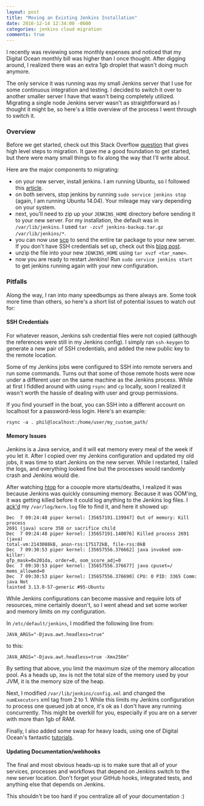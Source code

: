 ```yaml
---
layout: post
title: "Moving an Existing Jenkins Installation"
date: 2016-12-14 12:34:00 -0600
categories: jenkins cloud migration
comments: true
---
```


I recently was reviewing some monthly expenses and noticed that my Digital
Ocean monthly bill was higher than I once thought. After digging around,
I realized there was an extra 1gb droplet that wasn't doing much anymore.

The only service it was running was my small Jenkins server that I use for some
continuous integration and testing. I decided to switch it over to another
smaller server I have that wasn't being completely utilized. Migrating a single
node Jenkins server wasn't as straightforward as I thought it might be, so
here's a little overview of the process I went through to switch it.

### Overview

Before we get started, check out this Stack Overflow [question][jenkins-so]
that gives high level steps to migration. It gave me a good foundation to get
started, but there were many small things to fix along the way that I'll write
about.

Here are the major components to migrating:
- on your new server, install jenkins. I am running Ubuntu, so I followed this
  [article][jenkins-install].
- on both servers, stop jenkins by running `sudo service jenkins stop` (again,
  I am running Ubuntu 14.04). Your mileage may vary depending on your system.
- next, you'll need to zip up your `JENKINS_HOME` directory before sending it
  to your new server. For my installation, the default was in
  `/var/lib/jenkins`. I used `tar -zcvf jenkins-backup.tar.gz
  /var/lib/jenkins/*`.
- you can now use [scp][scp] to send the entire tar package to your new server.
  If you don't have SSH credentials set up, check out this [blog
  post][own_ssh].
- unzip the file into your new `JENKINS_HOME` using `tar xvzf <tar_name>`.
- now you are ready to restart Jenkins! Run `sudo service jenkins start` to get
  jenkins running again with your new configuration.


### Pitfalls

Along the way, I ran into many speedbumps as there always are. Some took more
time than others, so here's a short list of potential issues to watch out for:

#### SSH Credentials

For whatever reason, Jenkins ssh credential files were not copied (although the
references were still in my Jenkins config). I simply ran `ssh-keygen` to
generate a new pair of SSH credentials, and added the new public key to the
remote location.

Some of my Jenkins jobs were configured to SSH into remote servers and run some
commands. Turns out that some of those remote hosts were now under a different
user on the same machine as the Jenkins process. While at first I fiddled
around with using `rsync` and `cp` locally, soon I realized it wasn't worth the
hassle of dealing with user and group permissions. 

If you find yourself in the boat, you can SSH into a different account on
localhost for a password-less login. Here's an example:

``` 
rsync -a . phil@localhost:/home/user/my_custom_path/ 
```

#### Memory Issues

Jenkins is a Java service, and it will eat memory every meal of the week if 
you let it. After I copied over my Jenkins configuration and updated my old
jobs, it was time to start Jenkins on the new server. While I restarted,
I tailed the logs, and everything looked fine but the processes would randomly
crash and Jenkins would die.

After watching [htop][htop] for a couople more starts/deaths, I realized it was
because Jenkins was quickly consuming memory. Because it was OOM'ing, it was getting
killed before it could log anything to the Jenkins log files. I [ack'd][ack] my
`/var/log/kern.log` file to find it, and here it showed up:

```
Dec  7 09:24:48 piper kernel: [35657191.139947] Out of memory: Kill process
2691 (java) score 350 or sacrifice child
Dec  7 09:24:48 piper kernel: [35657191.140076] Killed process 2691 (java)
total-vm:2143088kB, anon-rss:175172kB, file-rss:0kB
Dec  7 09:30:53 piper kernel: [35657556.376662] java invoked oom-killer:
gfp_mask=0x201da, order=0, oom_score_adj=0
Dec  7 09:30:53 piper kernel: [35657556.376677] java cpuset=/ mems_allowed=0
Dec  7 09:30:53 piper kernel: [35657556.376690] CPU: 0 PID: 3365 Comm: java Not
tainted 3.13.0-57-generic #95-Ubuntu
```

While Jenkins configurations can become massive and require lots of resources,
mine certainly doesn't, so I went ahead and set some worker and memory limits
on my configuration.

In `/etc/default/jenkins`, I modified the following line from:

`JAVA_ARGS="-Djava.awt.headless=true"` 

to this:

`JAVA_ARGS="-Djava.awt.headless=true -Xmx256m"`

By setting that above, you limit the maximum size of the memory allocation
pool. As a heads up, `Xmx` is not the total size of the memory used by your
JVM, it is the memory size of the heap.

Next, I modified `/var/lib/jenkins/config.xml` and changed the `numExecutors`
xml tag from 2 to 1. While this limits my Jenkins configuration to process one
queued job at once, it's ok as I don't have any running concurrently. This
might be overkill for you, especially if you are on a server with more than 1gb
of RAM.

Finally, I also added some swap for heavy loads, using one of Digital Ocean's
fantastic [tutorials][swap_tut].

#### Updating Documentation/webhooks

The final and most obvious heads-up is to make sure that all of your services,
processes and workflows that depend on Jenkins switch to the new server
location. Don't forget your GitHub hooks, integrated tests, and anything else
that depends on Jenkins. 

This shouldn't be too hard if you centralize all of your documentation :)


[jenkins-so]: http://stackoverflow.com/questions/8724939/how-to-move-jenkins-from-one-pc-to-another
[htop]: https://hisham.hm/htop/
[ack]: http://beyondgrep.com/
[swap_tut]: https://www.digitalocean.com/community/tutorials/how-to-add-swap-on-ubuntu-14-04
[own_ssh]: http://www.phizzle.space/linux/cloud/ssh/security/github/2016/10/30/configuring-ssh-keys-linux.html
[scp]: http://www.hypexr.org/linux_scp_help.php
[jenkins-install]: https://wiki.jenkins-ci.org/display/JENKINS/Installing+Jenkins+on+Ubuntu

